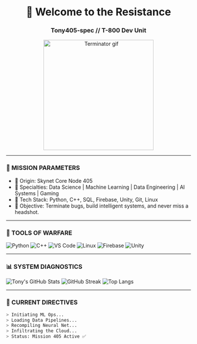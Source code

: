 <h1 align="center">🦾 Welcome to the Resistance</h1>
<h3 align="center">Tony405-spec // T-800 Dev Unit</h3>

<p align="center">
  <img src="https://media.giphy.com/media/IiBoHdCxjv9nTzF8Z2/giphy.gif" width="300" alt="Terminator gif"/>
</p>

---

### 🔫 MISSION PARAMETERS
- 📍 Origin: Skynet Core Node 405
- 🧠 Specialties: Data Science | Machine Learning | Data Engineering | AI Systems | Gaming
- 🔧 Tech Stack: Python, C++, SQL, Firebase, Unity, Git, Linux
- 🎯 Objective: Terminate bugs, build intelligent systems, and never miss a headshot.

---

### 🧰 TOOLS OF WARFARE
![Python](https://img.shields.io/badge/-Python-05122A?style=flat&logo=python)
![C++](https://img.shields.io/badge/-C++-05122A?style=flat&logo=cplusplus)
![VS Code](https://img.shields.io/badge/-VSCode-05122A?style=flat&logo=visual-studio-code)
![Linux](https://img.shields.io/badge/-Linux-05122A?style=flat&logo=linux)
![Firebase](https://img.shields.io/badge/-Firebase-05122A?style=flat&logo=firebase)
![Unity](https://img.shields.io/badge/-Unity-05122A?style=flat&logo=unity)

---

### 📊 SYSTEM DIAGNOSTICS
![Tony's GitHub Stats](https://github-readme-stats.vercel.app/api?username=Tony405-spec&show_icons=true&theme=radical&hide_border=true)
![GitHub Streak](https://streak-stats.demolab.com?user=Tony405-spec&theme=matrix&hide_border=true)
![Top Langs](https://github-readme-stats.vercel.app/api/top-langs/?username=Tony405-spec&layout=compact&theme=matrix&hide_border=true)

---

### 🧠 CURRENT DIRECTIVES
```bash
> Initiating ML Ops...
> Loading Data Pipelines...
> Recompiling Neural Net...
> Infiltrating the Cloud...
> Status: Mission 405 Active ✅
